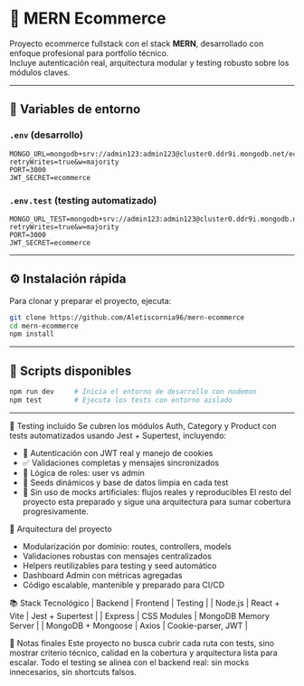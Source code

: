 # 🛒 MERN Ecommerce

Proyecto ecommerce fullstack con el stack **MERN**, desarrollado con enfoque profesional para portfolio técnico.  
Incluye autenticación real, arquitectura modular y testing robusto sobre los módulos claves.

---

## 📁 Variables de entorno

### `.env` (desarrollo)
```
MONGO_URL=mongodb+srv://admin123:admin123@cluster0.ddr9i.mongodb.net/ecommerce?retryWrites=true&w=majority
PORT=3000
JWT_SECRET=ecommerce
```

### `.env.test` (testing automatizado)

```
MONGO_URL_TEST=mongodb+srv://admin123:admin123@cluster0.ddr9i.mongodb.net/ecommerce_test?retryWrites=true&w=majority
PORT=3000
JWT_SECRET=ecommerce
```

---
## ⚙️ Instalación rápida

Para clonar y preparar el proyecto, ejecuta:

```bash
git clone https://github.com/Aletiscornia96/mern-ecommerce 
cd mern-ecommerce
npm install
```

---
## 🚀 Scripts disponibles


```bash 
npm run dev     # Inicia el entorno de desarrollo con nodemon
npm test        # Ejecuta los tests con entorno aislado
```


---
🧪 Testing incluido
Se cubren los módulos Auth, Category y Product con tests automatizados usando Jest + Supertest, incluyendo:
- 🔐 Autenticación con JWT real y manejo de cookies
- ✅ Validaciones completas y mensajes sincronizados
- 🛂 Lógica de roles: user vs admin
- 🧼 Seeds dinámicos y base de datos limpia en cada test
- 🧱 Sin uso de mocks artificiales: flujos reales y reproducibles
El resto del proyecto esta preparado y sigue una arquitectura  para sumar cobertura progresivamente.


🧭 Arquitectura del proyecto
- Modularización por dominio: routes, controllers, models
- Validaciones robustas con mensajes centralizados
- Helpers reutilizables para testing y seed automático
- Dashboard Admin con métricas agregadas
- Código escalable, mantenible y preparado para CI/CD

📚 Stack Tecnológico
| Backend | Frontend | Testing | 
| Node.js | React + Vite | Jest + Supertest | 
| Express | CSS Modules | MongoDB Memory Server | 
| MongoDB + Mongoose | Axios | Cookie-parser, JWT | 


📌 Notas finales
Este proyecto no busca cubrir cada ruta con tests, sino mostrar criterio técnico, calidad en la cobertura y arquitectura lista para escalar.
Todo el testing se alinea con el backend real: sin mocks innecesarios, sin shortcuts falsos.